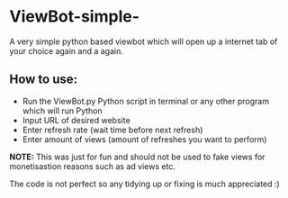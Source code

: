 # ViewBot-simple-
A very simple python based viewbot which will open up a internet tab of your choice again and a again.

## How to use:
- Run the ViewBot.py Python script in terminal or any other program which will run Python
- Input URL of desired website
- Enter refresh rate (wait time before next refresh)
- Enter amount of views (amount of refreshes you want to perform)

**NOTE:** This was just for fun and should not be used to fake views for monetisastion reasons such as ad views etc.

The code is not perfect so any tidying up or fixing is much appreciated :)
